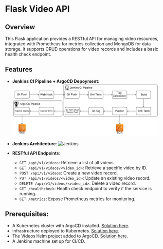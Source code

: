 # Flask Video API

## Overview

This Flask application provides a RESTful API for managing video resources, integrated with Prometheus for metrics collection and MongoDB for data storage. It supports CRUD operations for video records and includes a basic health check endpoint.

## Features

- **Jenkins CI Pipeline + ArgoCD Depoyment**:
![Pipeline](diagram.png)
- **Jenkins Architecture**:
![Jenkins](jenkins.png)

- **RESTful API Endpoints**:
  - `GET /api/v1/videos`: Retrieve a list of all videos.
  - `GET /api/v1/videos/<video_id>`: Retrieve a specific video by ID.
  - `POST /api/v1/videos`: Create a new video record.
  - `PUT /api/v1/videos/<video_id>`: Update an existing video record.
  - `DELETE /api/v1/videos/<video_id>`: Delete a video record.
  - `GET /healthcheck`: Health check endpoint to verify if the service is running.
  - `GET /metrics`: Expose Prometheus metrics for monitoring.

## Prerequisites:
  * A Kubernetes cluster with ArgoCD installed. [Solution here](https://github.com/LevinsonEli/eks-terraform).
  * Infrastructure deployed to Kubernetes. [Solution here](https://github.com/LevinsonEli/k8s-infra-apps).
  * The Videos Helm project added to ArgoCD. [Solution here](https://github.com/LevinsonEli/helm-videos-app).
  * A Jenkins machine set up for CI/CD.
